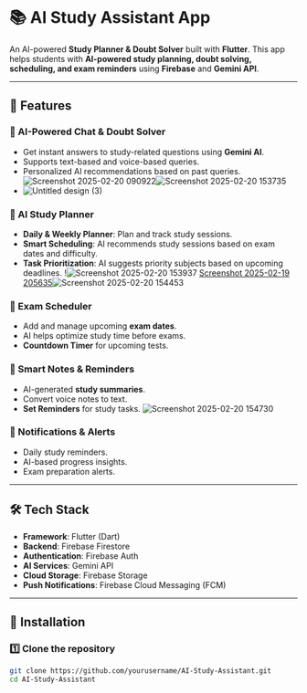 # 📚 AI Study Assistant App  

An AI-powered **Study Planner & Doubt Solver** built with **Flutter**. This app helps students with **AI-powered study planning, doubt solving, scheduling, and exam reminders** using **Firebase** and **Gemini API**.  

---

## 🌟 Features  

### 🤖 AI-Powered Chat & Doubt Solver  
- Get instant answers to study-related questions using **Gemini AI**.  
- Supports text-based and voice-based queries.  
- Personalized AI recommendations based on past queries. ![Screenshot 2025-02-20 090922](https://github.com/user-attachments/assets/bbe64e1c-4e88-4266-b8ec-6f176a092cf2)![Screenshot 2025-02-20 153735](https://github.com/user-attachments/assets/b320e106-eed3-4310-a185-7cc8e4310744)
- ![Untitled design (3)](https://github.com/user-attachments/assets/943f7afe-a2db-4da5-a079-2ee190f1ff41)


 

### 📅 AI Study Planner  
- **Daily & Weekly Planner**: Plan and track study sessions.  
- **Smart Scheduling**: AI recommends study sessions based on exam dates and difficulty.  
- **Task Prioritization**: AI suggests priority subjects based on upcoming deadlines.  !![Screenshot 2025-02-20 153937](https://github.com/user-attachments/assets/aaa53143-5bea-4a9a-8ee6-57fef6ff88a4)
[Screenshot 2025-02-19 205635](https://github.com/user-attachments/assets/0bf13ef6-d6b7-4667-921d-315c2974d8d4)![Screenshot 2025-02-20 154453](https://github.com/user-attachments/assets/541cc007-1128-45d9-b709-a3711494db05)



### 📆 Exam Scheduler  
- Add and manage upcoming **exam dates**.  
- AI helps optimize study time before exams.  
- **Countdown Timer** for upcoming tests.  

### 📝 Smart Notes & Reminders  
- AI-generated **study summaries**.  
- Convert voice notes to text.  
- **Set Reminders** for study tasks.  ![Screenshot 2025-02-20 154730](https://github.com/user-attachments/assets/8cd67a8e-d46d-4d6a-be17-d12620ce0fc7)


### 🔔 Notifications & Alerts  
- Daily study reminders.  
- AI-based progress insights.  
- Exam preparation alerts.  

---

## 🛠️ Tech Stack  

- **Framework**: Flutter (Dart)  
- **Backend**: Firebase Firestore  
- **Authentication**: Firebase Auth  
- **AI Services**: Gemini API  
- **Cloud Storage**: Firebase Storage  
- **Push Notifications**: Firebase Cloud Messaging (FCM)  

---

## 🚀 Installation  

### 1️⃣ Clone the repository  
```sh
git clone https://github.com/yourusername/AI-Study-Assistant.git
cd AI-Study-Assistant
